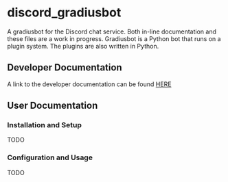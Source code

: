 # discord_gradiusbot
A gradiusbot for the Discord chat service. Both in-line documentation and these files are a work in progress. Gradiusbot is a Python bot that runs on a plugin system. The plugins are also written in Python.

## Developer Documentation

A link to the developer documentation can be found [HERE](README_DEVELOPER.md)

## User Documentation

### Installation and Setup

TODO

### Configuration and Usage

TODO
